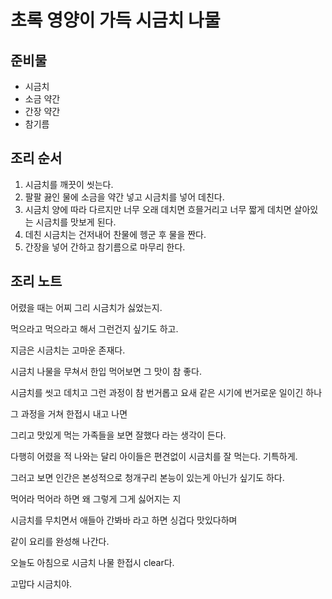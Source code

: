 # 초록 영양이 가득 시금치 나물
## 준비물
- 시금치
- 소금 약간
- 간장 약간 
- 참기름 

  

## 조리 순서
1. 시금치를 깨끗이 씻는다.
2. 팔팔 끓인 물에 소금을 약간 넣고 시금치를 넣어 데친다.
3. 시금치 양에 따라 다르지만 너무 오래 데치면 흐믈거리고 너무 짧게 데치면 살아있는 시금치를 맛보게 된다.
4. 데친 시금치는 건저내어 찬물에 헹군 후 물을 짠다.
5. 간장을 넣어 간하고 참기름으로 마무리 한다.

## 조리 노트
어렸을 때는 어찌 그리 시금치가 싫었는지.

먹으라고 먹으라고 해서 그런건지 싶기도 하고.

지금은 시금치는 고마운 존재다.

시금치 나물을 무쳐서 한입 먹어보면 그 맛이 참 좋다.

시금치를 씻고 데치고 그런 과정이 참 번거롭고 요새 같은 시기에 번거로운 일이긴 하나

그 과정을 거쳐 한접시 내고 나면 

그리고 맛있게 먹는 가족들을 보면 잘했다 라는 생각이 든다.

다행히 어렸을 적 나와는 달리 아이들은 편견없이 시금치를 잘 먹는다. 기특하게.

그러고 보면 인간은 본성적으로 청개구리 본능이 있는게 아닌가 싶기도 하다.

먹어라 먹어라 하면 왜 그렇게 그게 싫어지는 지

시금치를 무치면서 애들아 간봐바 라고 하면 싱겁다 맛있다하며

같이 요리를 완성해 나간다.

오늘도 아침으로 시금치 나물 한접시 clear다.

고맙다 시금치야.

